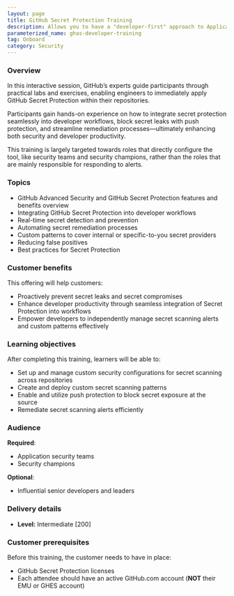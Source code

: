 ```yaml
---
layout: page
title: GitHub Secret Protection Training
description: Allows you to have a "developer-first" approach to Application Security, recognizing that developers have a critical role to play in securing your applications.
parameterized_name: ghas-developer-training
tag: Onboard
category: Security
---
```


### Overview

In this interactive session, GitHub’s experts guide participants through practical labs and exercises, enabling engineers to immediately apply GitHub Secret Protection within their repositories.

Participants gain hands-on experience on how to integrate secret protection seamlessly into developer workflows, block secret leaks with push protection, and streamline remediation processes—ultimately enhancing both security and developer productivity.

This training is largely targeted towards roles that directly configure the tool, like security teams and security champions, rather than the roles that are mainly responsible for responding to alerts.

### Topics

- GitHub Advanced Security and GitHub Secret Protection features and benefits overview
- Integrating GitHub Secret Protection into developer workflows
- Real-time secret detection and prevention
- Automating secret remediation processes
- Custom patterns to cover internal or specific-to-you secret providers
- Reducing false positives
- Best practices for Secret Protection

### Customer benefits

This offering will help customers:

- Proactively prevent secret leaks and secret compromises
- Enhance developer productivity through seamless integration of Secret Protection into workflows
- Empower developers to independently manage secret scanning alerts and custom patterns effectively

### Learning objectives

After completing this training, learners will be able to:

- Set up and manage custom security configurations for secret scanning across repositories
- Create and deploy custom secret scanning patterns
- Enable and utilize push protection to block secret exposure at the source
- Remediate secret scanning alerts efficiently

### Audience

**Required**:

- Application security teams
- Security champions

**Optional**:

- Influential senior developers and leaders

### Delivery details

- **Level:** Intermediate [200]

### Customer prerequisites

Before this training, the customer needs to have in place:

- GitHub Secret Protection licenses
- Each attendee should have an active GitHub.com account (**NOT** their EMU or GHES account)
